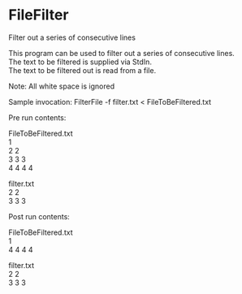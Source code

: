 # FileFilter
Filter out a series of consecutive lines

This program can be used to filter out a series of consecutive lines.               
The text to be filtered is supplied via StdIn.               
The text to be filtered out is read from a file.               

Note: All white space is ignored               

Sample invocation: FilterFile -f filter.txt < FileToBeFiltered.txt             

Pre run contents:               

FileToBeFiltered.txt               
1                                
2 2                                
3 3  3                             
4 4  4   4                             

filter.txt                                
2 2                                
3 3 3                                


Post run contents:               

FileToBeFiltered.txt               
1                                
4 4  4   4                             

filter.txt                                
2 2                                
3 3 3                                
